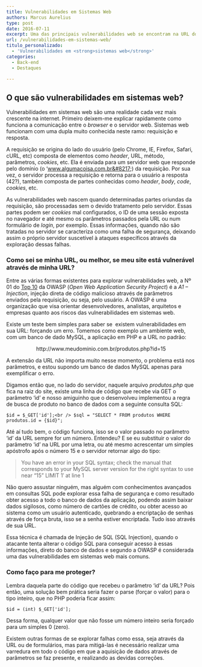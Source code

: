 ```yaml
---
title: Vulnerabilidades em Sistemas Web
authors: Marcus Aurelius
type: post
date: 2016-07-11
excerpt: Uma das principais vulnerabilidades web se encontram na URL do site e nem todos os desenvolvedores têm conhecimento delas
url: /vulnerabilidades-em-sistemas-web/
titulo_personalizado:
  - 'Vulnerabilidades em <strong>sistemas web</strong>'
categories:
  - Back-end
  - Destaques

---
```

## O que são vulnerabilidades em sistemas web?

Vulnerabilidades em sistemas web são uma realidade cada vez mais crescente na internet. Primeiro deixem-me explicar rapidamente como funciona a comunicação entre o _browser_ e o servidor web. Sistemas web funcionam com uma dupla muito conhecida neste ramo: requisição e resposta.

A requisição se origina do lado do usuário (pelo Chrome, IE, Firefox, Safari, cURL, etc) composta de elementos como _header_, URL, método, parâmetros, _cookies_, etc. Ela é enviada para um servidor web que responde pelo domínio (o &#8216;www.algumacoisa.com.br&#8217;) da requisição. Por sua vez, o servidor processa a requisição e retorna para o usuário a resposta (42?), também composta de partes conhecidas como _header_, _body_, _code_, _cookies_, etc.

As vulnerabilidades web nascem quando determinadas partes oriundas da requisição, são processadas sem o devido tratamento pelo servidor. Essas partes podem ser _cookies_ mal configurados, o ID de uma sessão exposta no navegador e até mesmo os parâmetros passados pela URL ou num formulário de _login_, por exemplo. Essas informações, quando não são tratadas no servidor se caracteriza como uma falha de segurança, deixando assim o próprio servidor suscetível à ataques específicos através da exploração dessas falhas.

### Como sei se minha URL, ou melhor, se meu site está vulnerável através de minha URL?

Entre as várias formas existentes para explorar vulnerabilidades web, a Nº 01 do <a href="https://www.owasp.org/index.php/Top_10_2013-Top_10" target="_blank">Top 10</a> da OWASP (_Open Web Application Security Project_) é a _A1 &#8211; Injection_, injeção direta de código malicioso através de parâmetros enviados pela requisição, ou seja, pelo usuário. A OWASP é uma organização que visa orientar desenvolvedores, analistas, arquitetos e empresas quanto aos riscos das vulnerabilidades em sistemas web.

Existe um teste bem simples para saber se  existem vulnerabilidades em sua URL: forçando um erro. Tomemos como exemplo um ambiente web, com um banco de dado MySQL, a aplicação em PHP e a URL no padrão:

<p style="text-align: center">
  http://www.meudominio.com.br/produtos.php?id=15
</p>

A extensão da URL não importa muito nesse momento, o problema está nos parâmetros, e estou supondo um banco de dados MySQL apenas para exemplificar o erro.

<p class="lang-php">
  Digamos então que, no lado do servidor, naquele arquivo <em>produtos.php</em> que fica na raiz do site, existe uma linha de código que recebe via GET o parâmetro &#8216;id&#8217; e nosso amiguinho que o desenvolveu implementou a regra de busca de produto no banco de dados com a seguinte consulta SQL:
</p>

`$id = $_GET['id'];<br />
$sql = "SELECT * FROM produtos WHERE produtos.id = {$id}";`

Até aí tudo bem, o código funciona, isso se o valor passado no parâmetro &#8216;id&#8217; da URL sempre for um número. Entendeu? E se eu substituir o valor do parâmetro &#8216;id&#8217; na URL por uma letra, ou até mesmo acrescentar um simples apóstrofo após o número 15 e o servidor retornar algo do tipo:

> You have an error in your SQL syntax; check the manual that corresponds to your MySQL server version for the right syntax to use near &#8220;15&#8221; LIMIT 1&#8242; at line 1

Não quero assustar ninguém, mas alguém com conhecimentos avançados em consultas SQL pode explorar essa falha de segurança e como resultado obter acesso a todo o banco de dados da aplicação, podendo assim baixar dados sigilosos, como número de cartões de crédito, ou obter acesso ao sistema como um usuário autenticado, quebrando a encriptação de senhas através de força bruta, isso se a senha estiver encriptada. Tudo isso através de sua URL.

Essa técnica é chamada de Injeção de SQL (SQL Injection), quando o atacante tenta alterar o código SQL para conseguir acesso à essas informações, direto do banco de dados e segundo a OWASP é considerada uma das vulnerabilidades em sistemas web mais comuns.

### Como faço para me proteger?

Lembra daquela parte do código que recebeu o parâmetro &#8216;id&#8217; da URL? Pois então, uma solução bem prática seria fazer o parse (forçar o valor) para o tipo inteiro, que no PHP poderia ficar assim:

`$id = (int) $_GET['id'];`

Dessa forma, qualquer valor que não fosse um número inteiro seria forçado para um simples 0 (zero).

Existem outras formas de se explorar falhas como essa, seja através da URL ou de formulários, mas para mitigá-las é necessário realizar uma varredura em todo o código em que a aquisição de dados através de parâmetros se faz presente, e realizando as devidas correções.